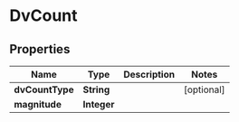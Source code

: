 # DvCount

## Properties
Name | Type | Description | Notes
------------ | ------------- | ------------- | -------------
**dvCountType** | **String** |  |  [optional]
**magnitude** | **Integer** |  | 
